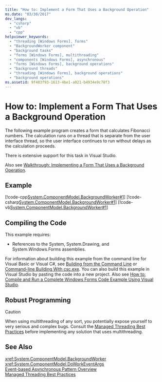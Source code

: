 ```yaml
---
title: "How to: Implement a Form That Uses a Background Operation"
ms.date: "03/30/2017"
dev_langs: 
  - "csharp"
  - "vb"
  - "cpp"
helpviewer_keywords: 
  - "threading [Windows Forms], forms"
  - "BackgroundWorker component"
  - "background tasks"
  - "forms [Windows Forms], multithreading"
  - "components [Windows Forms], asynchronous"
  - "forms [Windows Forms], background operations"
  - "background threads"
  - "threading [Windows Forms], background operations"
  - "background operations"
ms.assetid: 9f483f93-1613-4be1-a021-b4934e9c78f3
---
```

# How to: Implement a Form That Uses a Background Operation
The following example program creates a form that calculates Fibonacci numbers. The calculation runs on a thread that is separate from the user interface thread, so the user interface continues to run without delays as the calculation proceeds.  
  
 There is extensive support for this task in Visual Studio.  
  
 Also see [Walkthrough: Implementing a Form That Uses a Background Operation](http://msdn.microsoft.com/library/b2zk6580\(v=vs.110\)).  
  
## Example  
 [!code-cpp[System.ComponentModel.BackgroundWorker#1](../../../../samples/snippets/cpp/VS_Snippets_Winforms/System.ComponentModel.BackgroundWorker/CPP/fibonacciform.cpp#1)]
 [!code-csharp[System.ComponentModel.BackgroundWorker#1](../../../../samples/snippets/csharp/VS_Snippets_Winforms/System.ComponentModel.BackgroundWorker/CS/fibonacciform.cs#1)]
 [!code-vb[System.ComponentModel.BackgroundWorker#1](../../../../samples/snippets/visualbasic/VS_Snippets_Winforms/System.ComponentModel.BackgroundWorker/VB/fibonacciform.vb#1)]  
  
## Compiling the Code  
 This example requires:  
  
-   References to the System, System.Drawing, and System.Windows.Forms assemblies.  
  
 For information about building this example from the command line for Visual Basic or Visual C#, see [Building from the Command Line](~/docs/visual-basic/reference/command-line-compiler/building-from-the-command-line.md) or [Command-line Building With csc.exe](~/docs/csharp/language-reference/compiler-options/command-line-building-with-csc-exe.md). You can also build this example in Visual Studio by pasting the code into a new project.  Also see [How to: Compile and Run a Complete Windows Forms Code Example Using Visual Studio](http://msdn.microsoft.com/library/Bb129228\(v=vs.110\)).  
  
## Robust Programming  
  
> [!CAUTION]
>  When using multithreading of any sort, you potentially expose yourself to very serious and complex bugs. Consult the [Managed Threading Best Practices](../../../../docs/standard/threading/managed-threading-best-practices.md) before implementing any solution that uses multithreading.  
  
## See Also  
 <xref:System.ComponentModel.BackgroundWorker>  
 <xref:System.ComponentModel.DoWorkEventArgs>  
 [Event-based Asynchronous Pattern Overview](../../../../docs/standard/asynchronous-programming-patterns/event-based-asynchronous-pattern-overview.md)  
 [Managed Threading Best Practices](../../../../docs/standard/threading/managed-threading-best-practices.md)
